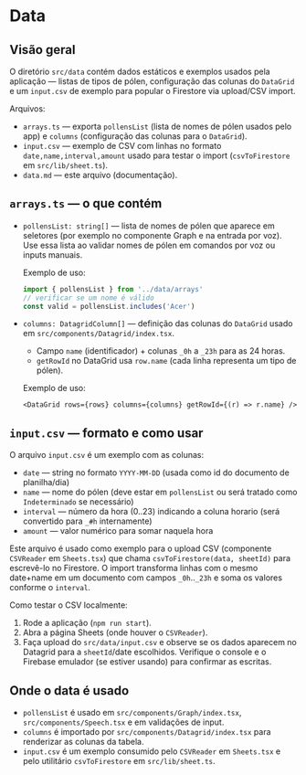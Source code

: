  # Data

## Visão geral

O diretório `src/data` contém dados estáticos e exemplos usados pela aplicação — listas de tipos de pólen, configuração das colunas do `DataGrid` e um `input.csv` de exemplo para popular o Firestore via upload/CSV import.

Arquivos:

- `arrays.ts` — exporta `pollensList` (lista de nomes de pólen usados pelo app) e `columns` (configuração das colunas para o `DataGrid`).
- `input.csv` — exemplo de CSV com linhas no formato `date,name,interval,amount` usado para testar o import (`csvToFirestore` em `src/lib/sheet.ts`).
- `data.md` — este arquivo (documentação).

## `arrays.ts` — o que contém

- `pollensList: string[]` — lista de nomes de pólen que aparece em seletores (por exemplo no componente Graph e na entrada por voz). Use essa lista ao validar nomes de pólen em comandos por voz ou inputs manuais.

	Exemplo de uso:

	```ts
	import { pollensList } from '../data/arrays'
	// verificar se um nome é válido
	const valid = pollensList.includes('Acer')
	```

- `columns: DatagridColumn[]` — definição das colunas do `DataGrid` usado em `src/components/Datagrid/index.tsx`.

	- Campo `name` (identificador) + colunas `_0h` a `_23h` para as 24 horas.
	- `getRowId` no DataGrid usa `row.name` (cada linha representa um tipo de pólen).

	Exemplo de uso:

	```tsx
	<DataGrid rows={rows} columns={columns} getRowId={(r) => r.name} />
	```

## `input.csv` — formato e como usar

O arquivo `input.csv` é um exemplo com as colunas:

- `date` — string no formato `YYYY-MM-DD` (usada como id do documento de planilha/dia)
- `name` — nome do pólen (deve estar em `pollensList` ou será tratado como `Indeterminado` se necessário)
- `interval` — número da hora (0..23) indicando a coluna horario (será convertido para `_#h` internamente)
- `amount` — valor numérico para somar naquela hora

Este arquivo é usado como exemplo para o upload CSV (componente `CSVReader` em `Sheets.tsx`) que chama `csvToFirestore(data, sheetId)` para escrevê-lo no Firestore. O import transforma linhas com o mesmo date+name em um documento com campos `_0h`..`_23h` e soma os valores conforme o `interval`.

Como testar o CSV localmente:

1. Rode a aplicação (`npm run start`).
2. Abra a página Sheets (onde houver o `CSVReader`).
3. Faça upload do `src/data/input.csv` e observe se os dados aparecem no Datagrid para a `sheetId`/date escolhidos. Verifique o console e o Firebase emulador (se estiver usando) para confirmar as escritas.


## Onde o data é usado

- `pollensList` é usado em `src/components/Graph/index.tsx`, `src/components/Speech.tsx` e em validações de input.
- `columns` é importado por `src/components/Datagrid/index.tsx` para renderizar as colunas da tabela.
- `input.csv` é um exemplo consumido pelo `CSVReader` em `Sheets.tsx` e pelo utilitário `csvToFirestore` em `src/lib/sheet.ts`.


